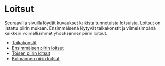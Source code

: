 # Loitsut

Seuraavilla sivuilla löydät kuvaukset kaikista tunnetuista loitsuista. Loitsut on listattu piirin mukaan. Ensimmäisenä löytyvät taikakonstit ja viimeisimpänä kaikkein voimallisimmat yhdeksännen piirin loitsut.

* [Taikakonstit](0_piirin_taikakonstit.md)
* [Ensimmäisen piirin loitsut](1_piirin_loitsut.md)
* [Toisen piirin loitsut](2_piirin_loitsut.md)
* [Kolmannen piirin loitsut](3_piirin_loitsut.md)
